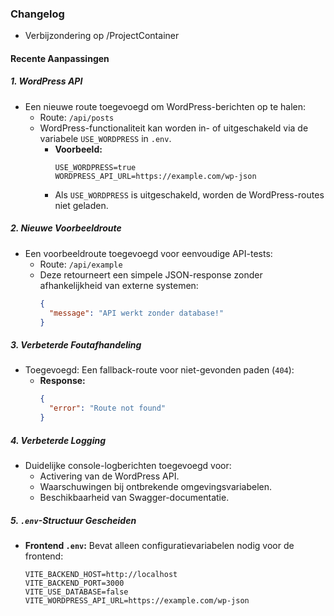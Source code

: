 ### **Changelog**

- Verbijzondering op /ProjectContainer

#### **Recente Aanpassingen**

##### **1. WordPress API**

- Een nieuwe route toegevoegd om WordPress-berichten op te halen:
  - Route: `/api/posts`
  - WordPress-functionaliteit kan worden in- of uitgeschakeld via de variabele `USE_WORDPRESS` in `.env`.
    - **Voorbeeld:**
      ```env
      USE_WORDPRESS=true
      WORDPRESS_API_URL=https://example.com/wp-json
      ```
    - Als `USE_WORDPRESS` is uitgeschakeld, worden de WordPress-routes niet geladen.

##### **2. Nieuwe Voorbeeldroute**

- Een voorbeeldroute toegevoegd voor eenvoudige API-tests:
  - Route: `/api/example`
  - Deze retourneert een simpele JSON-response zonder afhankelijkheid van externe systemen:
    ```json
    {
      "message": "API werkt zonder database!"
    }
    ```

##### **3. Verbeterde Foutafhandeling**

- Toegevoegd: Een fallback-route voor niet-gevonden paden (`404`):
  - **Response:**
    ```json
    {
      "error": "Route not found"
    }
    ```

##### **4. Verbeterde Logging**

- Duidelijke console-logberichten toegevoegd voor:
  - Activering van de WordPress API.
  - Waarschuwingen bij ontbrekende omgevingsvariabelen.
  - Beschikbaarheid van Swagger-documentatie.

##### **5. `.env`-Structuur Gescheiden**

- **Frontend `.env`:** Bevat alleen configuratievariabelen nodig voor de frontend:
  ```env
  VITE_BACKEND_HOST=http://localhost
  VITE_BACKEND_PORT=3000
  VITE_USE_DATABASE=false
  VITE_WORDPRESS_API_URL=https://example.com/wp-json
  ```
